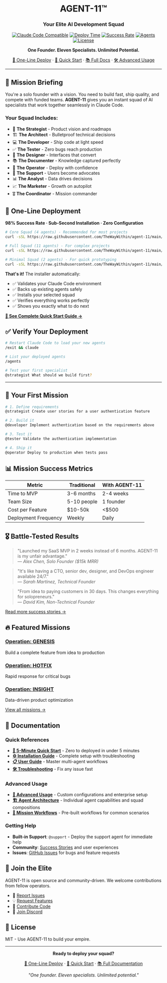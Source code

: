 <div align="center">
  
# AGENT-11™

### Your Elite AI Development Squad

[![Claude Code Compatible](https://img.shields.io/badge/Claude%20Code-Native-blue?style=for-the-badge)](https://claude.ai)
[![Deploy Time](https://img.shields.io/badge/Deploy%20Time-Under%201%20Second-green?style=for-the-badge)](QUICK-START.md)
[![Success Rate](https://img.shields.io/badge/Success%20Rate-98%25-brightgreen?style=for-the-badge)](INSTALLATION.md)
[![Agents](https://img.shields.io/badge/Agents-11%20Specialists-red?style=for-the-badge)](agents/)
[![License](https://img.shields.io/badge/License-MIT-yellow?style=for-the-badge)](LICENSE)

**One Founder. Eleven Specialists. Unlimited Potential.**

[🚀 One-Line Deploy](#-one-line-deployment) · [📖 Quick Start](QUICK-START.md) · [📚 Full Docs](DOCUMENTATION-INDEX.md) · [🛠️ Advanced Usage](ADVANCED-USAGE.md)

</div>

---

## 🎯 Mission Briefing

You're a solo founder with a vision. You need to build fast, ship quality, and compete with funded teams. **AGENT-11** gives you an instant squad of AI specialists that work together seamlessly in Claude Code.

### Your Squad Includes:
- 🎯 **The Strategist** - Product vision and roadmaps
- 🏗️ **The Architect** - Bulletproof technical decisions  
- 💻 **The Developer** - Ship code at light speed
- ✅ **The Tester** - Zero bugs reach production
- 🎨 **The Designer** - Interfaces that convert
- 📚 **The Documenter** - Knowledge captured perfectly
- 🚀 **The Operator** - Deploy with confidence
- 💬 **The Support** - Users become advocates
- 📊 **The Analyst** - Data drives decisions
- 📈 **The Marketer** - Growth on autopilot
- 🎖️ **The Coordinator** - Mission commander

## 🚀 One-Line Deployment

**98% Success Rate · Sub-Second Installation · Zero Configuration**

```bash
# Core Squad (4 agents) - Recommended for most projects
curl -sSL https://raw.githubusercontent.com/TheWayWithin/agent-11/main/deployment/scripts/install.sh | bash -s core

# Full Squad (11 agents) - For complex projects
curl -sSL https://raw.githubusercontent.com/TheWayWithin/agent-11/main/deployment/scripts/install.sh | bash -s full

# Minimal Squad (2 agents) - For quick prototyping
curl -sSL https://raw.githubusercontent.com/TheWayWithin/agent-11/main/deployment/scripts/install.sh | bash -s minimal
```

**That's it!** The installer automatically:
- ✅ Validates your Claude Code environment
- ✅ Backs up existing agents safely  
- ✅ Installs your selected squad
- ✅ Verifies everything works perfectly
- ✅ Shows you exactly what to do next

**[📖 See Complete Quick Start Guide →](QUICK-START.md)**

## ✅ Verify Your Deployment

```bash
# Restart Claude Code to load your new agents
/exit && claude

# List your deployed agents
/agents

# Test your first specialist
@strategist What should we build first?
```

---

## 🚀 Your First Mission

```bash
# 1. Define requirements
@strategist Create user stories for a user authentication feature

# 2. Build it
@developer Implement authentication based on the requirements above

# 3. Test it
@tester Validate the authentication implementation

# 4. Ship it
@operator Deploy to production when tests pass
```

## 📊 Mission Success Metrics

<div align="center">

| Metric | Traditional | With AGENT-11 |
|--------|-------------|---------------|
| Time to MVP | 3-6 months | 2-4 weeks |
| Team Size | 5-10 people | 1 founder |
| Cost per Feature | $10-50k | <$500 |
| Deployment Frequency | Weekly | Daily |

</div>

## 🎖️ Battle-Tested Results

> "Launched my SaaS MVP in 2 weeks instead of 6 months. AGENT-11 is my unfair advantage."  
> — *Alex Chen, Solo Founder ($15k MRR)*

> "It's like having a CTO, senior dev, designer, and DevOps engineer available 24/7."  
> — *Sarah Martinez, Technical Founder*

> "From idea to paying customers in 30 days. This changes everything for solopreneurs."  
> — *David Kim, Non-Technical Founder*

[Read more success stories →](community/SUCCESS-STORIES.md)

## 🔥 Featured Missions

### [Operation: GENESIS](missions/operation-genesis.md)
Build a complete feature from idea to production

### [Operation: HOTFIX](missions/operation-hotfix.md)  
Rapid response for critical bugs

### [Operation: INSIGHT](missions/operation-insight.md)
Data-driven product optimization

[View all missions →](missions/)

## 📖 Documentation

### Quick References
- **[🚀 5-Minute Quick Start](QUICK-START.md)** - Zero to deployed in under 5 minutes
- **[⚙️ Installation Guide](INSTALLATION.md)** - Complete setup with troubleshooting
- **[📋 User Guide](USER-GUIDE.md)** - Master multi-agent workflows
- **[🛠️ Troubleshooting](TROUBLESHOOTING.md)** - Fix any issue fast

### Advanced Usage
- **[🔧 Advanced Usage](ADVANCED-USAGE.md)** - Custom configurations and enterprise setup
- **[🏗️ Agent Architecture](agents/)** - Individual agent capabilities and squad compositions
- **[🎯 Mission Workflows](missions/)** - Pre-built workflows for common scenarios

### Getting Help
- **Built-in Support**: `@support` - Deploy the support agent for immediate help
- **Community**: [Success Stories](community/SUCCESS-STORIES.md) and user experiences
- **Issues**: [GitHub Issues](https://github.com/TheWayWithin/agent-11/issues) for bugs and feature requests

## 🤝 Join the Elite

AGENT-11 is open source and community-driven. We welcome contributions from fellow operators.

- 🐛 [Report Issues](https://github.com/TheWayWithin/agent-11/issues)
- 💡 [Request Features](https://github.com/TheWayWithin/agent-11/issues/new?template=feature_request.md)
- 🔧 [Contribute Code](CONTRIBUTING.md)
- 💬 [Join Discord](https://discord.gg/agent11)

## 📜 License

MIT - Use AGENT-11 to build your empire.

---

<div align="center">

**Ready to deploy your squad?**

[🚀 One-Line Deploy](#-one-line-deployment) · [📖 Quick Start](QUICK-START.md) · [📚 Full Documentation](DOCUMENTATION-INDEX.md)

*"One founder. Eleven specialists. Unlimited potential."*

</div>
